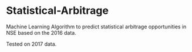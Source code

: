 # Statistical-Arbitrage

Machine Learning Algorithm to predict statistical arbitrage opportunities in NSE based on the 2016 data.

Tested on 2017 data.
